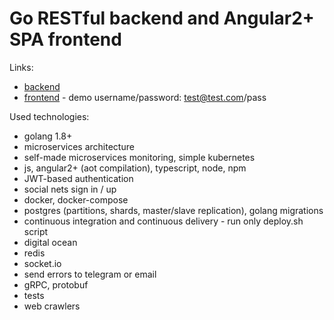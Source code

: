 # Go RESTful backend and Angular2+ SPA frontend

Links:

* [backend](http://zhanat.site:8080/ping)
* [frontend](http://zhanat.site) - demo username/password: test@test.com/pass

Used technologies:

* golang 1.8+
* microservices architecture
* self-made microservices monitoring, simple kubernetes
* js, angular2+ (aot compilation), typescript, node, npm
* JWT-based authentication
* social nets sign in / up
* docker, docker-compose
* postgres (partitions, shards, master/slave replication), golang migrations
* continuous integration and continuous delivery - run only deploy.sh script
* digital ocean
* redis
* socket.io
* send errors to telegram or email
* gRPC, protobuf
* tests
* web crawlers
